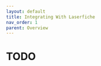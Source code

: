 ```yaml
---
layout: default
title: Integrating With Laserfiche
nav_order: 1
parent: Overview
---
```

<!--© 2024 Laserfiche.
See LICENSE-DOCUMENTATION and LICENSE-CODE in the project root for license information.-->

# TODO